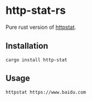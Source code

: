 # http-stat-rs

Pure rust version of [httpstat](https://github.com/davecheney/httpstat).


## Installation

```
cargo install http-stat
```

## Usage
```
httpstat https://www.baidu.com
```

